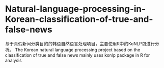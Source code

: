 # Natural-language-processing-in-Korean-classification-of-true-and-false-news
基于真假新闻分类目的的韩语自然语言处理项目，主要使用R中的KoNLP包进行分析。
The Korean natural language processing project based on the classification of true and false news mainly uses konlp package in R for analysis
